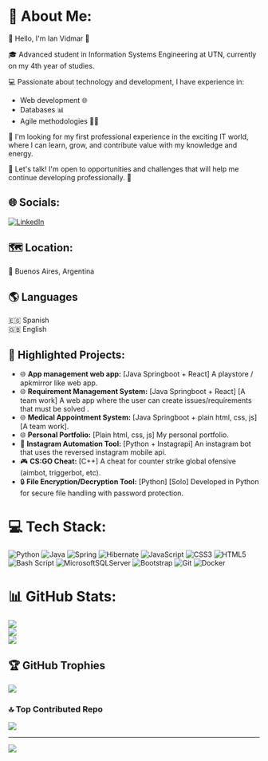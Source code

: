 # 💫 About Me:

👋 Hello, I'm Ian Vidmar 👋

🎓 Advanced student in Information Systems Engineering at UTN, currently on my 4th year of studies. 

💻 Passionate about technology and development, I have experience in:  
- Web development 🌐  
- Databases 📊  
- Agile methodologies 🏃‍♂️  

🌟 I'm looking for my first professional experience in the exciting IT world, where I can learn, grow, and contribute value with my knowledge and energy.  

📩 Let's talk! I'm open to opportunities and challenges that will help me continue developing professionally. 🚀  

## 🌐 Socials:
[![LinkedIn](https://img.shields.io/badge/LinkedIn-%230077B5.svg?logo=linkedin&logoColor=white)](https://linkedin.com/in/ianvidmar) 


## 🗺️ Location: 
📍 Buenos Aires, Argentina

## 🌎 Languages
🇪🇸 Spanish<br/>
🇬🇧 English<br/>

## 📂 **Highlighted Projects:**  
- 🌐 **App management web app:** [Java Springboot + React] A playstore / apkmirror like web app.
- 🌐 **Requirement Management System:** [Java Springboot + React] [A team work] A web app where the user can create issues/requirements that must be solved .  
- 🌐 **Medical Appointment System:** [Java Springboot + plain html, css, js] [A team work].
- 🌐 **Personal Portfolio:** [Plain html, css, js] My personal portfolio. 
- 🤖 **Instagram Automation Tool:** [Python + Instagrapi] An instagram bot that uses the reversed instagram mobile api.  
- 🎮 **CS:GO Cheat:** [C++] A cheat for counter strike global ofensive (aimbot, triggerbot, etc).  
- 🔒 **File Encryption/Decryption Tool:** [Python] [Solo] Developed in Python for secure file handling with password protection.  

# 💻 Tech Stack:
![Python](https://img.shields.io/badge/python-3670A0?style=for-the-badge&logo=python&logoColor=ffdd54) ![Java](https://img.shields.io/badge/java-%23ED8B00.svg?style=for-the-badge&logo=openjdk&logoColor=white) ![Spring](https://img.shields.io/badge/spring-%236DB33F.svg?style=for-the-badge&logo=spring&logoColor=white)  ![Hibernate](https://img.shields.io/badge/Hibernate-59666C?style=for-the-badge&logo=Hibernate&logoColor=white)  ![JavaScript](https://img.shields.io/badge/javascript-%23323330.svg?style=for-the-badge&logo=javascript&logoColor=%23F7DF1E) ![CSS3](https://img.shields.io/badge/css3-%231572B6.svg?style=for-the-badge&logo=css3&logoColor=white) ![HTML5](https://img.shields.io/badge/html5-%23E34F26.svg?style=for-the-badge&logo=html5&logoColor=white) ![Bash Script](https://img.shields.io/badge/bash_script-%23121011.svg?style=for-the-badge&logo=gnu-bash&logoColor=white) ![MicrosoftSQLServer](https://img.shields.io/badge/Microsoft%20SQL%20Server-CC2927?style=for-the-badge&logo=microsoft%20sql%20server&logoColor=white) ![Bootstrap](https://img.shields.io/badge/bootstrap-%238511FA.svg?style=for-the-badge&logo=bootstrap&logoColor=white) ![Git](https://img.shields.io/badge/git-%23F05033.svg?style=for-the-badge&logo=git&logoColor=white) ![Docker](https://img.shields.io/badge/docker-%230db7ed.svg?style=for-the-badge&logo=docker&logoColor=white)  
# 📊 GitHub Stats:
![](https://github-readme-stats.vercel.app/api?username=DRVR1&theme=radical&hide_border=false&include_all_commits=false&count_private=false)<br/>
![](https://github-readme-streak-stats.herokuapp.com/?user=DRVR1&theme=radical&hide_border=false)<br/>
![](https://github-readme-stats.vercel.app/api/top-langs/?username=DRVR1&theme=radical&hide_border=false&include_all_commits=false&count_private=false&layout=compact)

## 🏆 GitHub Trophies
![](https://github-profile-trophy.vercel.app/?username=DRVR1&theme=radical&no-frame=false&no-bg=true&margin-w=4)

### 🔝 Top Contributed Repo
![](https://github-contributor-stats.vercel.app/api?username=DRVR1&limit=5&theme=dark&combine_all_yearly_contributions=true)

---
[![](https://visitcount.itsvg.in/api?id=DRVR1&icon=0&color=0)](https://visitcount.itsvg.in)

<!-- Proudly created with GPRM ( https://gprm.itsvg.in ) -->
